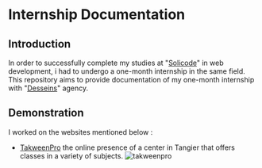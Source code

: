 # Internship Documentation
## Introduction
In order to successfully complete my studies at "[Solicode](https://solicode.co/)" in web  development, i had to undergo a one-month internship in the same field. This repository aims to provide documentation of my one-month internship with "[Desseins](https://desseins.ma/)" agency.
## Demonstration
I worked on the websites mentioned below : 
- [TakweenPro](https://takweenpro.ma/) the online presence of a center in Tangier that offers classes in a variety of subjects.
![takweenpro](https://user-images.githubusercontent.com/92019711/180028904-a50d1e0f-2109-4230-a253-70ea894d36ef.png)
